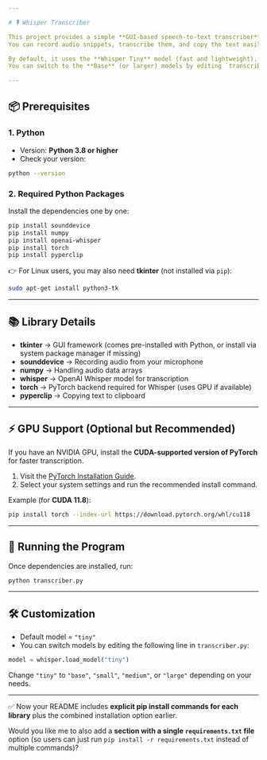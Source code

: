 ```yaml
---

# 🎙️ Whisper Transcriber

This project provides a simple **GUI-based speech-to-text transcriber** using **Whisper**.
You can record audio snippets, transcribe them, and copy the text easily.

By default, it uses the **Whisper Tiny** model (fast and lightweight).
You can switch to the **Base** (or larger) models by editing `transcriber.py`.

---
```


## 📦 Prerequisites

### 1. Python

* Version: **Python 3.8 or higher**
* Check your version:

```bash
python --version
```

### 2. Required Python Packages

Install the dependencies one by one:

```bash
pip install sounddevice
pip install numpy
pip install openai-whisper
pip install torch
pip install pyperclip
```

👉 For Linux users, you may also need **tkinter** (not installed via `pip`):

```bash
sudo apt-get install python3-tk
```

---

## 📚 Library Details

* **tkinter** → GUI framework (comes pre-installed with Python, or install via system package manager if missing)
* **sounddevice** → Recording audio from your microphone
* **numpy** → Handling audio data arrays
* **whisper** → OpenAI Whisper model for transcription
* **torch** → PyTorch backend required for Whisper (uses GPU if available)
* **pyperclip** → Copying text to clipboard

---

## ⚡ GPU Support (Optional but Recommended)

If you have an NVIDIA GPU, install the **CUDA-supported version of PyTorch** for faster transcription.

1. Visit the [PyTorch Installation Guide](https://pytorch.org/get-started/locally/).
2. Select your system settings and run the recommended install command.

Example (for **CUDA 11.8**):

```bash
pip install torch --index-url https://download.pytorch.org/whl/cu118
```

---

## 🚀 Running the Program

Once dependencies are installed, run:

```bash
python transcriber.py
```

---

## 🛠️ Customization

* Default model = `"tiny"`
* You can switch models by editing the following line in `transcriber.py`:

```python
model = whisper.load_model("tiny")
```

Change `"tiny"` to `"base"`, `"small"`, `"medium"`, or `"large"` depending on your needs.

---

✅ Now your README includes **explicit pip install commands for each library** plus the combined installation option earlier.

Would you like me to also add a **section with a single `requirements.txt` file** option (so users can just run `pip install -r requirements.txt` instead of multiple commands)?
